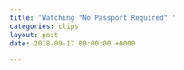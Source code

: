 ```yaml
---
title: 'Watching "No Passport Required" '
categories: clips
layout: post
date: 2018-09-17 00:00:00 +0000

---
```

